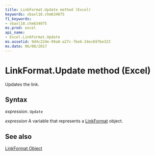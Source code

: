 ```yaml
---
title: LinkFormat.Update method (Excel)
keywords: vbaxl10.chm634075
f1_keywords:
- vbaxl10.chm634075
ms.prod: excel
api_name:
- Excel.LinkFormat.Update
ms.assetid: 9d4c224e-99a8-a27c-7be6-24ec697be323
ms.date: 06/08/2017
---
```



# LinkFormat.Update method (Excel)

Updates the link.


## Syntax

 _expression_. `Update`

 _expression_ A variable that represents a [LinkFormat](Excel.LinkFormat.md) object.


## See also


[LinkFormat Object](Excel.LinkFormat.md)

